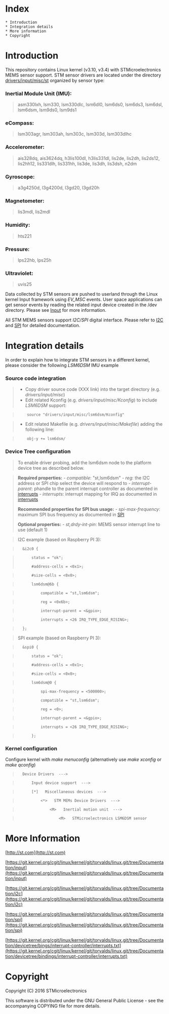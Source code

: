 Index
=======
	* Introduction
	* Integration details
	* More information
	* Copyright


Introduction
==============
This repository contains Linux kernel (v3.10, v3.4) with STMicroelectronics MEMS sensor support. STM sensor drivers are located under the directory [drivers/input/misc/st](https://github.com/STMicroelectronics/STMems_Linux_Input_drivers/tree/linux-3.10.y-gh/drivers/input/misc/st)  organized by sensor type:

### Inertial Module Unit (IMU):

> asm330lxh, lsm330, lsm330dlc, lsm6dl0, lsm6ds0,
> lsm6ds3, lsm6dsl, lsm6dsm, lsm9ds0, lsm9ds1

### eCompass:

> lsm303agr, lsm303ah, lsm303c, lsm303d, lsm303dlhc

### Accelerometer:

> ais328dq, ais3624dq, h3lis100dl, h3lis331dl, lis2de,
> lis2dh, lis2ds12, lis2hh12, lis331dlh,
> lis331hh, lis3de, lis3dh, lis3dsh, n2dm

### Gyroscope:

> a3g4250d, l3g4200d, l3gd20, l3gd20h

### Magnetometer:

> lis3mdl, lis2mdl

### Humidity:

> hts221

### Pressure:

> lps22hb, lps25h

### Ultraviolet:

> uvis25


Data collected by STM sensors are pushed to userland through the Linux kernel Input framework using *EV_MSC* events. User space applications can get sensor events by reading the related input device created in the /dev directory. Please see [Input][1] for more information.

All STM MEMS sensors support *I2C/SPI* digital interface. Please refer to [I2C][2] and [SPI][3] for detailed documentation.


Integration details
=====================

In order to explain how to integrate STM sensors in a different kernel, please consider the following *LSM6DSM* IMU example

### Source code integration

> * Copy driver source code (XXX link) into the target directory (e.g. *drivers/input/misc*)
> * Edit related Kconfig (e.g. *drivers/input/misc/Kconfig*) to include *LSM6DSM* support:

>         source "drivers/input/misc/lsm6dsm/Kconfig"

> * Edit related Makefile (e.g. *drivers/input/misc/Makefile*) adding the following line:

>         obj-y += lsm6dsm/

### Device Tree configuration

> To enable driver probing, add the lsm6dsm node to the platform device tree as described below.

> **Required properties:**
> *- compatible*: "st,lsm6dsm"
> *- reg*: the I2C address or SPI chip select the device will respond to
> *- interrupt-parent*: phandle to the parent interrupt controller as documented in [interrupts][4]
> *- interrupts*: interrupt mapping for IRQ as documented in [interrupts][4]
> 
>**Recommended properties for SPI bus usage:**
> *- spi-max-frequency*: maximum SPI bus frequency as documented in [SPI][3]
> 
> **Optional properties:**
> *- st,drdy-int-pin*: MEMS sensor interrupt line to use (default 1)

> I2C example (based on Raspberry PI 3):

>		&i2c0 {

>			status = "ok";
>
>			#address-cells = <0x1>;

>			#size-cells = <0x0>;

>			lsm6dsm@6b {

>				compatible = "st,lsm6dsm";

>				reg = <0x6b>;

>				interrupt-parent = <&gpio>;

>				interrupts = <26 IRQ_TYPE_EDGE_RISING>;

>		};

> SPI example (based on Raspberry PI 3):

>		&spi0 {

>			status = "ok";

>			#address-cells = <0x1>;

>			#size-cells = <0x0>;

>			lsm6dsm@0 {

>				spi-max-frequency = <500000>;

>				compatible = "st,lsm6dsm";

>				reg = <0>;

>				interrupt-parent = <&gpio>;

>				interrupts = <26 IRQ_TYPE_EDGE_RISING>;

>			};


### Kernel configuration

Configure kernel with *make menuconfig* (alternatively use *make xconfig* or *make qconfig*)

>		Device Drivers  --->

>			Input device support  --->

>			[*]   Miscellaneous devices  --->

>				<*>   STM MEMs Device Drivers  --->

>					<M>   Inertial motion unit  --->

>						<M>   STMicroelectronics LSM6DSM sensor
>		


More Information
=================
[http://st.com](http://st.com)

[https://git.kernel.org/cgit/linux/kernel/git/torvalds/linux.git/tree/Documentation/input](https://git.kernel.org/cgit/linux/kernel/git/torvalds/linux.git/tree/Documentation/input)

[https://git.kernel.org/cgit/linux/kernel/git/torvalds/linux.git/tree/Documentation/i2c](https://git.kernel.org/cgit/linux/kernel/git/torvalds/linux.git/tree/Documentation/i2c)

[https://git.kernel.org/cgit/linux/kernel/git/torvalds/linux.git/tree/Documentation/spi](https://git.kernel.org/cgit/linux/kernel/git/torvalds/linux.git/tree/Documentation/spi)

[https://git.kernel.org/cgit/linux/kernel/git/torvalds/linux.git/tree/Documentation/devicetree/bings/interrupt-controller/interrupts.txt](https://git.kernel.org/cgit/linux/kernel/git/torvalds/linux.git/tree/Documentation/devicetree/bindings/interrupt-controller/interrupts.txt)


Copyright
===========
Copyright (C) 2016 STMicroelectronics

This software is distributed under the GNU General Public License - see the accompanying COPYING file for more details.

[1]: https://git.kernel.org/cgit/linux/kernel/git/torvalds/linux.git/tree/Documentation/input "Input"
[2]: https://git.kernel.org/cgit/linux/kernel/git/torvalds/linux.git/tree/Documentation/i2c "I2C"
[3]: https://git.kernel.org/cgit/linux/kernel/git/torvalds/linux.git/tree/Documentation/spi "SPI"
[4]: https://git.kernel.org/cgit/linux/kernel/git/torvalds/linux.git/tree/Documentation/devicetree/bindings/interrupt-controller/interrupts.txt "interrupts"
